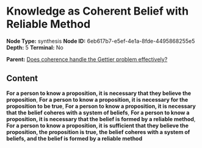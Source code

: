 # Knowledge as Coherent Belief with Reliable Method

**Node Type:** synthesis
**Node ID:** 6eb617b7-e5ef-4e1a-8fde-4495868255e5
**Depth:** 5
**Terminal:** No

**Parent:** [Does coherence handle the Gettier problem effectively?](does-coherence-handle-the-gettier-problem-effectively-antithesis-93a6a48e-d1b9-4ae2-9748-0f3774b9433d.md)

## Content

**For a person to know a proposition, it is necessary that they believe the proposition**, **For a person to know a proposition, it is necessary for the proposition to be true**, **For a person to know a proposition, it is necessary that the belief coheres with a system of beliefs**, **For a person to know a proposition, it is necessary that the belief is formed by a reliable method**, **For a person to know a proposition, it is sufficient that they believe the proposition, the proposition is true, the belief coheres with a system of beliefs, and the belief is formed by a reliable method**
